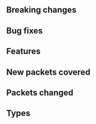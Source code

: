 ## Breaking changes

## Bug fixes

## Features

## New packets covered

## Packets changed

## Types
